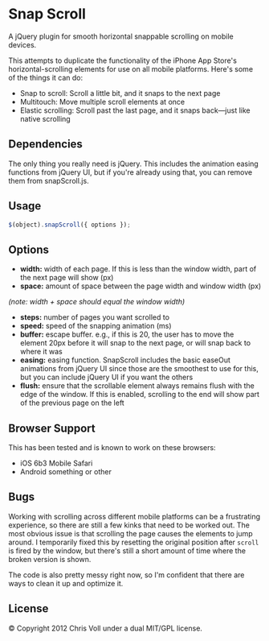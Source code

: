 Snap Scroll
==========

A jQuery plugin for smooth horizontal snappable scrolling on mobile devices.

This attempts to duplicate the functionality of the iPhone App Store's horizontal-scrolling elements for use on all mobile platforms. Here's some of the things it can do:

- Snap to scroll: Scroll a little bit, and it snaps to the next page
- Multitouch: Move multiple scroll elements at once
- Elastic scrolling: Scroll past the last page, and it snaps back—just like native scrolling


## Dependencies

The only thing you really need is jQuery. This includes the animation easing functions from jQuery UI, but if you're already using that, you can remove them from snapScroll.js.


## Usage

``` javascript
$(object).snapScroll({ options });
```


## Options

- **width:** width of each page. If this is less than the window width, part of the next page will show (px)
- **space:** amount of space between the page width and window width (px)

*(note: width + space should equal the window width)*

- **steps:** number of pages you want scrolled to
- **speed:** speed of the snapping animation (ms)
- **buffer:** escape buffer. e.g., if this is 20, the user has to move the element 20px before it will snap to the next page, or will snap back to where it was
- **easing:** easing function. SnapScroll includes the basic easeOut animations from jQuery UI since those are the smoothest to use for this, but you can include jQuery UI if you want the others
- **flush:** ensure that the scrollable element always remains flush with the edge of the window. If this is enabled, scrolling to the end will show part of the previous page on the left


## Browser Support

This has been tested and is known to work on these browsers:

- iOS 6b3 Mobile Safari
- Android something or other


## Bugs

Working with scrolling across different mobile platforms can be a frustrating experience, so there are still a few kinks that need to be worked out. The most obvious issue is that scrolling the page causes the elements to jump around. I temporarily fixed this by resetting the original position after `scroll` is fired by the window, but there's still a short amount of time where the broken version is shown.

The code is also pretty messy right now, so I'm confident that there are ways to clean it up and optimize it.

## License

&copy; Copyright 2012 Chris Voll under a dual MIT/GPL license.